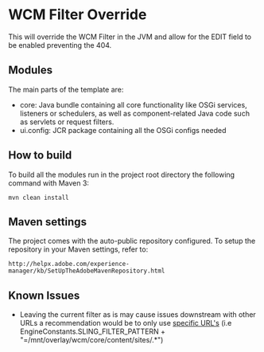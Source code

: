 # WCM Filter Override

This will override the WCM Filter in the JVM and allow for the EDIT field to be enabled preventing the 404.

## Modules

The main parts of the template are:

* core: Java bundle containing all core functionality like OSGi services, listeners or schedulers, as well as component-related Java code such as servlets or request filters.
* ui.config: JCR package containing all the OSGi configs needed

## How to build

To build all the modules run in the project root directory the following command with Maven 3:

    mvn clean install


## Maven settings

The project comes with the auto-public repository configured. To setup the repository in your Maven settings, refer to:

    http://helpx.adobe.com/experience-manager/kb/SetUpTheAdobeMavenRepository.html

## Known Issues

- Leaving the current filter as is may cause issues downstream with other URLs a recommendation would be to only use [specific URL's](https://sling.apache.org/documentation/the-sling-engine/filters.html) (i.e EngineConstants.SLING_FILTER_PATTERN + "=/mnt/overlay/wcm/core/content/sites/.*")
